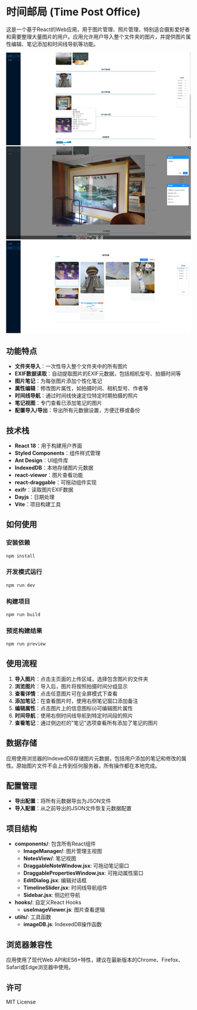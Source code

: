 # 时间邮局 (Time Post Office)

这是一个基于React的Web应用，用于图片管理、照片管理，特别适合摄影爱好者和需要整理大量图片的用户。应用允许用户导入整个文件夹的图片，并提供图片属性编辑、笔记添加和时间线导航等功能。

![时间邮局应用截图](public/微信截图_20250305213459.png)
![时间邮局应用截图](public/微信截图_20250305213512.png)
![时间邮局应用截图](public/微信截图_20250305213522.png)




## 功能特点

- **文件夹导入**：一次性导入整个文件夹中的所有图片
- **EXIF数据读取**：自动提取图片的EXIF元数据，包括相机型号、拍摄时间等
- **图片笔记**：为每张图片添加个性化笔记
- **属性编辑**：修改图片属性，如拍摄时间、相机型号、作者等
- **时间线导航**：通过时间线快速定位特定时期拍摄的照片
- **笔记视图**：专门查看已添加笔记的图片
- **配置导入/导出**：导出所有元数据设置，方便迁移或备份

## 技术栈

- **React 18**：用于构建用户界面
- **Styled Components**：组件样式管理
- **Ant Design**：UI组件库
- **IndexedDB**：本地存储图片元数据
- **react-viewer**：图片查看功能
- **react-draggable**：可拖动组件实现
- **exifr**：读取图片EXIF数据
- **Dayjs**：日期处理
- **Vite**：项目构建工具

## 如何使用

### 安装依赖

```bash
npm install
```

### 开发模式运行

```bash
npm run dev
```

### 构建项目

```bash
npm run build
```

### 预览构建结果

```bash
npm run preview
```

## 使用流程

1. **导入图片**：点击主页面的上传区域，选择包含图片的文件夹
2. **浏览图片**：导入后，图片将按照拍摄时间分组显示
3. **查看详情**：点击任意图片可在全屏模式下查看
4. **添加笔记**：在查看图片时，使用右侧笔记窗口添加备注
5. **编辑属性**：点击图片上的信息图标(ℹ️)可编辑图片属性
6. **时间导航**：使用右侧时间线导航到特定时间段的照片
7. **查看笔记**：通过侧边栏的"笔记"选项查看所有添加了笔记的图片

## 数据存储

应用使用浏览器的IndexedDB存储图片元数据，包括用户添加的笔记和修改的属性。原始图片文件不会上传到任何服务器，所有操作都在本地完成。

## 配置管理

- **导出配置**：将所有元数据导出为JSON文件
- **导入配置**：从之前导出的JSON文件恢复元数据配置

## 项目结构

- **components/**: 包含所有React组件
  - **ImageManager/**: 图片管理主视图
  - **NotesView/**: 笔记视图
  - **DraggableNoteWindow.jsx**: 可拖动笔记窗口
  - **DraggablePropertiesWindow.jsx**: 可拖动属性窗口
  - **EditDialog.jsx**: 编辑对话框
  - **TimelineSlider.jsx**: 时间线导航组件
  - **Sidebar.jsx**: 侧边栏导航
- **hooks/**: 自定义React Hooks
  - **useImageViewer.js**: 图片查看逻辑
- **utils/**: 工具函数
  - **imageDB.js**: IndexedDB操作函数

## 浏览器兼容性

应用使用了现代Web API和ES6+特性，建议在最新版本的Chrome、Firefox、Safari或Edge浏览器中使用。

## 许可

MIT License